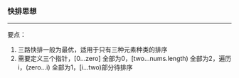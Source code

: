 ### 快排思想

-----

要点：
 1. 三路快排一般为最优，适用于只有三种元素种类的排序
 2. 需要定义三个指针，[0...zero] 全部为0，[two...nums.length) 全部为2，遍历 i，(zero...i) 全部为1，[i...two)部分待排序
